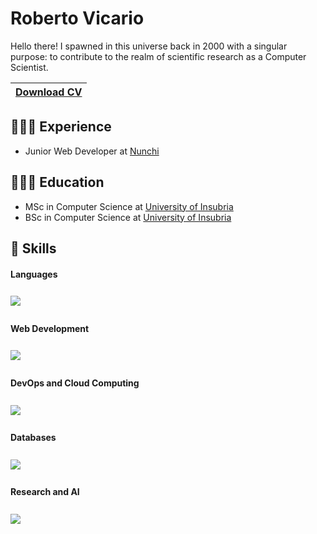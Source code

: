 # Roberto Vicario

Hello there! I spawned in this universe back in 2000 with a singular purpose: to contribute to the realm of scientific research as a Computer Scientist.

| <a href="https://raw.githubusercontent.com/robertovicario/robertovicario/main/docs/Curriculum_Vitae_ITA.pdf" download>Download CV</a> |
| -- |

## 👨🏻‍💻 Experience

- Junior Web Developer at [Nunchi](https://www.nunchicommunication.com)

## 👨🏻‍🎓 Education

- MSc in Computer Science at [University of Insubria](https://www.uninsubria.it)
- BSc in Computer Science at [University of Insubria](https://www.uninsubria.it)
## 🚀 Skills

#### Languages

<img src="https://skillicons.dev/icons?i=java,c,cpp,python,js,bash&amp;theme=light" style="margin-top: 8px;margin-bottom: 8px;">

#### Web Development

<img src="https://skillicons.dev/icons?i=html,css,bootstrap,nodejs,react,wordpress&amp;theme=light" style="margin-top: 8px;margin-bottom: 8px;">

#### DevOps and Cloud Computing

<img src="https://skillicons.dev/icons?i=spring,docker,kubernetes,git,gcp,terraform&amp;theme=light" style="margin-top: 8px;margin-bottom: 8px;">

#### Databases

<img src="https://skillicons.dev/icons?i=mysql,postgres,sqlite,mongodb,hibernate,firebase&amp;theme=light" style="margin-top: 8px;margin-bottom: 8px;">

#### Research and AI

<img src="https://skillicons.dev/icons?i=r,scala,matlab,sklearn,pytorch,tensorflow&amp;theme=light" style="margin-top: 8px;margin-bottom: 8px;">
